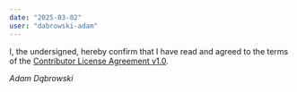 ```yaml
---
date: "2025-03-02"
user: "dabrowski-adam"
---
```

I, the undersigned, hereby confirm that I have read and agreed to the terms of the [Contributor License Agreement v1.0](../docs/cla.md).

*Adam Dąbrowski*
